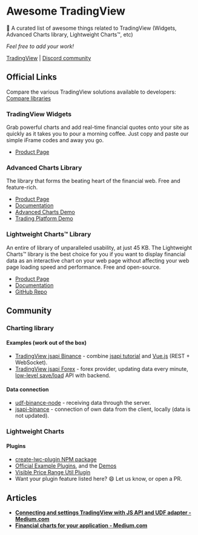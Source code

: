 # Awesome TradingView

🎉 A curated list of awesome things related to TradingView (Widgets, Advanced Charts library, Lightweight Charts™, etc)

*Feel free to add your work!*

[TradingView](https://www.tradingview.com/) | [Discord community](https://discord.gg/UC7cGkvn4U)

## Official Links

Compare the various TradingView solutions available to developers: [Compare libraries](https://www.tradingview.com/HTML5-stock-forex-bitcoin-charting-library/)

### TradingView Widgets

Grab powerful charts and add real-time financial quotes onto your site as quickly as it takes you to pour a morning coffee. Just copy and paste our simple iFrame codes and away you go.

- [Product Page](https://www.tradingview.com/widget/)

### Advanced Charts Library

The library that forms the beating heart of the financial web. Free and feature-rich.

- [Product Page](https://www.tradingview.com/advanced-charts/)
- [Documentation](https://www.tradingview.com/charting-library-docs)
- [Advanced Charts Demo](https://charting-library.tradingview.com/)
- [Trading Platform Demo](https://trading-terminal.tradingview.com/)

### Lightweight Charts™ Library

An entire of library of unparalleled usability, at just 45 KB. The Lightweight Charts™ library is the best choice for you if you want to display financial data as an interactive chart on your web page without affecting your web page loading speed and performance. Free and open-source.

- [Product Page](https://www.tradingview.com/lightweight-charts/)
- [Documentation](https://tradingview.github.io/lightweight-charts/)
- [GitHub Repo](https://github.com/tradingview/lightweight-charts)

## Community

### Charting library

#### Examples (work out of the box)

- [TradingView jsapi Binance](https://github.com/marcius-studio/tradingview-jsapi-binance) - combine [jsapi tutorial](https://github.com/tradingview/charting-library-tutorial) and [Vue.js](https://github.com/tradingview/charting-library-examples/tree/master/vuejs) (REST + WebSocket).
- [TradingView jsapi Forex](https://github.com/marcius-studio/tradingview-jsapi-forex) - forex provider, updating data every minute, [low-level save/load](https://github.com/tradingview/charting_library/wiki/Saving-and-Loading-Charts) API with backend.

#### Data connection

- [udf-binance-node](https://github.com/bergusman/tradingview-udf-binance-node) - receiving data through the server.
- [jsapi-binance](https://github.com/bergusman/tradingview-jsapi-binance) - connection of own data from the client, locally (data is not updated).

### Lightweight Charts

#### Plugins

- [create-lwc-plugin NPM package](https://www.npmjs.com/package/create-lwc-plugin)
- [Official Example Plugins](https://github.com/tradingview/lightweight-charts/tree/master/plugin-examples), and the [Demos](https://tradingview.github.io/lightweight-charts/plugin-examples/)
- [Visible Price Range Util Plugin](https://github.com/slicedsilver/lwc-plugin-visible-price-range-util)
- Want your plugin feature listed here? 😄 Let us know, or open a PR.

## Articles

- **[Connecting and settings TradingView with JS API and UDF adapter - Medium.com](https://medium.com/marcius-studio/connecting-and-settings-tradingview-with-js-api-and-udf-adapter-b790297a31fa)**
- **[Financial charts for your application - Medium.com](https://medium.com/marcius-studio/financial-charts-for-your-application-cfcceb147786)**
